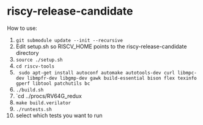 riscy-release-candidate
=======================

How to use:

1) `git submodule update --init --recursive`
2) Edit setup.sh so RISCV_HOME points to the riscy-release-candidate directory
3) `source ./setup.sh`
4) `cd riscv-tools`
5) ` sudo apt-get install autoconf automake autotools-dev curl libmpc-dev libmpfr-dev libgmp-dev gawk build-essential bison flex texinfo gperf libtool patchutils bc`
6) `./build.sh`
7) `cd ../procs/RV64G_redux
8) `make build.verilator`
9) `./runtests.sh`
10) select which tests you want to run
